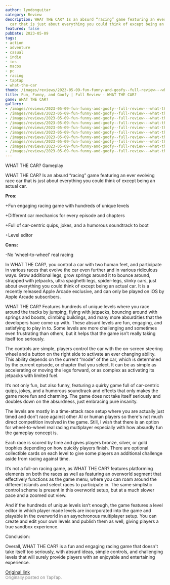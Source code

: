 ```yaml
---
author: lyndonguitar
category: Review
description: WHAT THE CAR? Is an absurd “racing” game featuring an ever evolving race
  car that is just about everything you could think of except being an actual car.
featured: false
pubDate: 2023-05-09
tags:
- action
- adventure
- casual
- indie
- ios
- macos
- pc
- racing
- taptap
- what-the-car
thumb: /images/reviews/2023-05-09-fun-funny-and-goofy--full-review---what-the-car-0.avif
title: Fun, Funny, and Goofy | Full Review - WHAT THE CAR?
game: WHAT THE CAR?
gallery:
- /images/reviews/2023-05-09-fun-funny-and-goofy--full-review---what-the-car-0.avif
- /images/reviews/2023-05-09-fun-funny-and-goofy--full-review---what-the-car-1.avif
- /images/reviews/2023-05-09-fun-funny-and-goofy--full-review---what-the-car-2.avif
- /images/reviews/2023-05-09-fun-funny-and-goofy--full-review---what-the-car-3.avif
- /images/reviews/2023-05-09-fun-funny-and-goofy--full-review---what-the-car-4.avif
- /images/reviews/2023-05-09-fun-funny-and-goofy--full-review---what-the-car-5.avif
- /images/reviews/2023-05-09-fun-funny-and-goofy--full-review---what-the-car-6.avif
- /images/reviews/2023-05-09-fun-funny-and-goofy--full-review---what-the-car-7.avif
- /images/reviews/2023-05-09-fun-funny-and-goofy--full-review---what-the-car-8.avif
- /images/reviews/2023-05-09-fun-funny-and-goofy--full-review---what-the-car-9.avif
---
```

WHAT THE CAR?
Gameplay

WHAT THE CAR? Is an absurd “racing” game featuring an ever evolving race car that is just about everything you could think of except being an actual car.


**Pros:**


+Fun engaging racing game with hundreds of unique levels

+Different car mechanics for every episode and chapters

+Full of car-centric quips, jokes, and a humorous soundtrack to boot

+Level editor


**Cons:**


-No ‘wheel-to-wheel’ real racing

In WHAT THE CAR?, you control a car with two human feet, and participate in various races that evolve the car even further and in various ridiculous ways. Grow additional legs, grow springs around it to bounce around, strapped with jetpacks, ultra spaghetti legs, spider-legs, slinky cars, just about everything you could think of except being an actual car.  It is a recently released Apple Arcade exclusive, and can only be played on iOS by Apple Arcade subscribers.

WHAT THE CAR? Features hundreds of unique levels  where you race around the tracks by jumping, flying with jetpacks, bouncing around with springs and boosts, climbing buildings, and many more absurdities that the developers have come up with. These absurd levels are fun, engaging, and satisfying to play in to. Some levels are more challenging and sometimes even frustrating than others, but it helps that the game isn’t really taking itself too seriously.

The controls are simple, players control the car with the on-screen steering wheel and a button on the right side to activate an ever changing ability. This ability depends on the current “mode” of the car, which is determined by the current episode, or chapter that you select. It can be as simple as accelerating or moving the legs forward, or as complex as activating its jetpacks with limited fuel.

It’s not only fun, but also funny, featuring a quirky game full of car-centric quips, jokes, and a humorous soundtrack and effects that only makes the game more fun and charming. The game does not take itself seriously and doubles down on the absurdness, just embracing pure insanity.

The levels are mostly in a time-attack race setup where you are actually just timed and don't race against other AI or human players so there's not much direct competition involved in the game. Still, I wish that there is an option for wheel-to-wheel real racing multiplayer especially with how absurdly fun the gameplay concept is.

Each race is scored by time and gives players bronze, silver, or gold trophies depending on how quickly players finish. There are optional collectible cards on each level to give some players an additional challenge aside from racing against time.

It’s not a full-on racing game, as WHAT THE CAR? features platforming elements on both the races as well as featuring an overworld segment that effectively functions as the game menu, where you can roam around the different islands and select races to participate in. The same simplistic control scheme is present in this overworld setup, but at a much slower pace and a zoomed out view.

And if the hundreds of unique levels isn’t enough, the game features a level editor in which player made levels are incorporated into the game and playable in the overworld in an asynchronous multiplayer setup. You can create and edit your own levels and publish them as well, giving players a true sandbox experience.

Conclusion:

Overall, WHAT THE CAR? is a fun and engaging racing game that doesn't take itself too seriously, with absurd ideas, simple controls, and challenging levels that will surely provide players with an enjoyable and entertaining experience.

[Original link](https://www.taptap.io/post/5386042)<br><span style="font-size: 0.95em; color: #888;">Originally posted on TapTap.</span>
